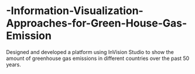 # -Information-Visualization-Approaches-for-Green-House-Gas-Emission
 Designed and developed a platform using InVision Studio to show the amount of greenhouse gas  emissions in different countries over the past 50 years.
